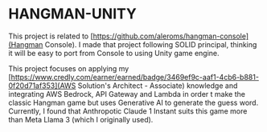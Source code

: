 # HANGMAN-UNITY
This project is related to [https://github.com/aleroms/hangman-console](Hangman Console). I made that project following SOLID principal, thinking it will be easy to port from Console to using Unity game engine.

This project focuses on applying my [https://www.credly.com/earner/earned/badge/3469ef9c-aaf1-4cb6-b881-0f20d71af353](AWS Solution's Architect - Associate) knowledge and integrating AWS Bedrock, API Gateway and Lambda in order t make the classic Hangman game but uses Generative AI to generate the guess word. Currently, I found that Anthropotic Claude 1 Instant suits this game more than Meta Llama 3 (which I originally used).
